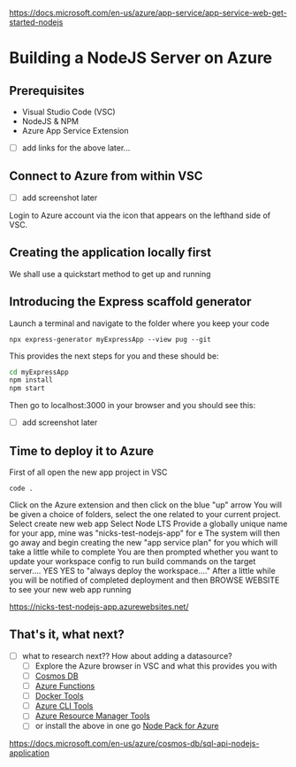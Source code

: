 https://docs.microsoft.com/en-us/azure/app-service/app-service-web-get-started-nodejs

# Building a NodeJS Server on Azure

## Prerequisites 

- Visual Studio Code (VSC)
- NodeJS & NPM
- Azure App Service Extension

- [ ] add links for the above later...

## Connect to Azure from within VSC

- [ ] add screenshot later

Login to Azure account via the icon that appears on the lefthand side of VSC.

## Creating the application locally first

We shall use a quickstart method to get up and running

## Introducing the Express scaffold generator

Launch a terminal and navigate to the folder where you keep your code

```npx express-generator myExpressApp --view pug --git```

This provides the next steps for you and these should be:

```bash
cd myExpressApp
npm install
npm start
```

Then go to localhost:3000 in your browser and you should see this:

- [ ] add screenshot later

## Time to deploy it to Azure

First of all open the new app project in VSC

```code .```

Click on the Azure extension and then click on the blue "up" arrow
You will be given a choice of folders, select the one related to your current project.
Select create new web app
Select Node LTS
Provide a globally unique name for your app, mine was "nicks-test-nodejs-app" for e
The system will then go away and begin creating the new "app service plan" for you which will take a little while to complete
You are then prompted whether you want to update your workspace config to run build commands on the target server.... YES
YES to "always deploy the workspace...."
After a little while you will be notified of completed deployment and then BROWSE WEBSITE to see your new web app running

https://nicks-test-nodejs-app.azurewebsites.net/

## That's it, what next?

- [ ] what to research next?? How about adding a datasource?
  - [ ] Explore the Azure browser in VSC and what this provides you with
  - [ ] [Cosmos DB](https://marketplace.visualstudio.com/items?itemName=ms-azuretools.vscode-cosmosdb)
  - [ ] [Azure Functions](https://marketplace.visualstudio.com/items?itemName=ms-azuretools.vscode-azurefunctions)
  - [ ] [Docker Tools](https://marketplace.visualstudio.com/items?itemName=ms-azuretools.vscode-docker)
  - [ ] [Azure CLI Tools](https://marketplace.visualstudio.com/items?itemName=ms-vscode.azurecli)
  - [ ] [Azure Resource Manager Tools](https://marketplace.visualstudio.com/items?itemName=msazurermtools.azurerm-vscode-tools)
  - [ ] or install the above in one go [Node Pack for Azure](https://marketplace.visualstudio.com/items?itemName=ms-vscode.vscode-node-azure-pack)

https://docs.microsoft.com/en-us/azure/cosmos-db/sql-api-nodejs-application


